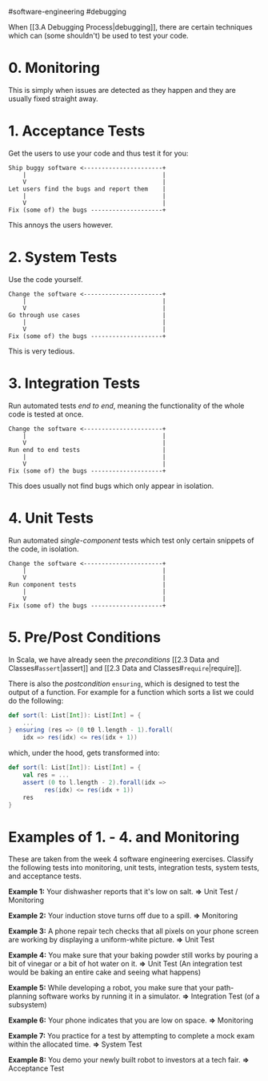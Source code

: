 #software-engineering #debugging 

When [[3.A Debugging Process|debugging]], there are certain techniques which can (some shouldn't) be used to test your code.

# 0. Monitoring
This is simply when issues are detected as they happen and they are usually fixed straight away.

# 1. Acceptance Tests
Get the users to use your code and thus test it for you:
```
Ship buggy software <----------------------+
	|                                      |
	V                                      |
Let users find the bugs and report them    |
	|                                      |
	V                                      |
Fix (some of) the bugs --------------------+
```

This annoys the users however.

# 2. System Tests
Use the code yourself.
```
Change the software <----------------------+
	|                                      |
	V                                      |
Go through use cases                       |
	|                                      |
	V                                      |
Fix (some of) the bugs --------------------+
```

This is very tedious.

# 3. Integration Tests
Run automated tests *end to end*, meaning the functionality of the whole code is tested at once.
```
Change the software <----------------------+
	|                                      |
	V                                      |
Run end to end tests                       |
	|                                      |
	V                                      |
Fix (some of) the bugs --------------------+
```

This does usually not find bugs which only appear in isolation.

# 4. Unit Tests
Run automated *single-component* tests which test only certain snippets of the code, in isolation.
```
Change the software <----------------------+
	|                                      |
	V                                      |
Run component tests                        |
	|                                      |
	V                                      |
Fix (some of) the bugs --------------------+
```

# 5. Pre/Post Conditions
In Scala, we have already seen the *preconditions* [[2.3 Data and Classes#`assert`|assert]] and [[2.3 Data and Classes#`require`|require]].

There is also the *postcondition* `ensuring`, which is designed to test the output of a function. For example for a function which sorts a list we could do the following:
```Scala
def sort(l: List[Int]): List[Int] = {
	...
} ensuring (res => (0 t0 l.length - 1).forall(
	idx => res(idx) <= res(idx + 1))
```
which, under the hood, gets transformed into:
```Scala
def sort(l: List[Int]): List[Int] = {
	val res = ...
	assert (0 to l.length - 2).forall(idx =>
		  res(idx) <= res(idx + 1))
	res
}
```

# Examples of 1. - 4. and Monitoring
These are taken from the week 4 software engineering exercises.
Classify the following tests into monitoring, unit tests, integration tests, system tests, and acceptance tests.

**Example 1:** Your dishwasher reports that it's low on salt.
**=>** Unit Test / Monitoring

**Example 2:** Your induction stove turns off due to a spill.
**=>** Monitoring

**Example 3:** A phone repair tech checks that all pixels on your phone screen are working by displaying a uniform-white picture.
**=>** Unit Test

**Example 4:** You make sure that your baking powder still works by pouring a bit of vinegar or a bit of hot water on it.
**=>** Unit Test (An integration test would be baking an entire cake and seeing what happens)

**Example 5:** While developing a robot, you make sure that your path-planning software works by running it in a simulator.
**=>** Integration Test (of a subsystem)

**Example 6:** Your phone indicates that you are low on space.
**=>** Monitoring

**Example 7:** You practice for a test by attempting to complete a mock exam within the allocated time.
**=>** System Test

**Example 8:** You demo your newly built robot to investors at a tech fair.
**=>** Acceptance Test

